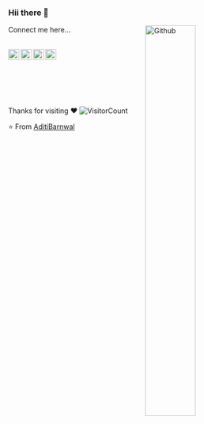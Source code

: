 ### Hii there 💜
  
  
  
  
  
  <!-- Any image aligned to the right. Beware the width -->
<img width="45%" align="right" alt="Github" src="https://images-cdn.newscred.com/Zz04NjA3ZjljMjQ0ODkxMWViOWRjYzU1OGJkNjI1ZjVkZA==" />
<p> Connect me here...</p>
<p>
 <!-- <em>
    A budding <b>Software Developer</b> <img src="https://github.com/TheDudeThatCode/TheDudeThatCode/blob/master/Assets/Developer.gif" width="30px"> and also <b>Computer Vision nut,</b>&nbsp;<img src="https://github.com/TheDudeThatCode/TheDudeThatCode/blob/master/Assets/Designer.gif" width="36px"><br>who is <b>obsessed</b>
    with the idea of <b>improving</b> and wants a <b>platform</b> to 
    <b>grow</b> <img src="https://github.com/TheDudeThatCode/TheDudeThatCode/blob/master/Assets/Rocket.gif" width="18px">and 
    <b>excel.</b> <img src="https://github.com/TheDudeThatCode/TheDudeThatCode/blob/master/Assets/Medal.gif" width="20px">
  </em> --> 
</p>


 <br>
 <a href="https://twitter.com/aditi_barnwal_">
  <img align="left" alt="Aditi's Twitter" width="22px" src="https://cdn.jsdelivr.net/npm/simple-icons@v3/icons/twitter.svg" />
</a>
<a href="https://github.com/AditiBarnwal">
  <img align="left" alt="Aditi's Github" width="22px" src="https://cdn.jsdelivr.net/npm/simple-icons@v3/icons/github.svg" />
</a>
<a href="https://www.instagram.com/ad_barnwal/">
  <img align="left" alt="Aditi's Instagram" width="22px" src="https://cdn.jsdelivr.net/npm/simple-icons@v3/icons/instagram.svg" />
</a>
<a href="https://www.facebook.com/aditi.barnwal.9210/">
  <img align="left" alt="Aditi's Facebook" width="22px" src="https://cdn.jsdelivr.net/npm/simple-icons@v3/icons/facebook.svg" />
</a>
<br><br>
 <br><br><br><br>
 
Thanks for visiting :heart:
![VisitorCount](https://profile-counter.glitch.me/AditiBarnwal/count.svg)

⭐️ From [AditiBarnwal](https://github.com/AditiBarnwal)







<!--
<img src="https://media.giphy.com/media/LnQjpWaON8nhr21vNW/giphy.gif" width="60"> <em><b>I love connecting with different people</b>
 so if you want to say <b>hi, I'll be happy to meet you more!</b> :)</em>

<img width="55%" align="right" alt="Github" src="https://raw.githubusercontent.com/onimur/.github/master/.resources/git-header.svg" />

**AditiBarnwal/AditiBarnwal** is a ✨ _special_ ✨ repository because its `README.md` (this file) appears on your GitHub profile.

Here are some ideas to get you started:

- 🔭 I’m currently working on ...
- 🌱 I’m currently learning ...
- 👯 I’m looking to collaborate on ...
- 🤔 I’m looking for help with ...
- 💬 Ask me about ...
- 📫 How to reach me: ...
- 😄 Pronouns: ...
- ⚡ Fun fact: ...
-->
